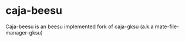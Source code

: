 caja-beesu
==========

Caja-beesu is an beesu implemented fork of caja-gksu (a.k.a mate-file-manager-gksu)
